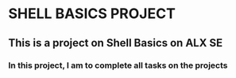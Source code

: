 # SHELL BASICS PROJECT
## This is a project on Shell Basics on ALX SE
### In this project, I am to complete all tasks on the projects

